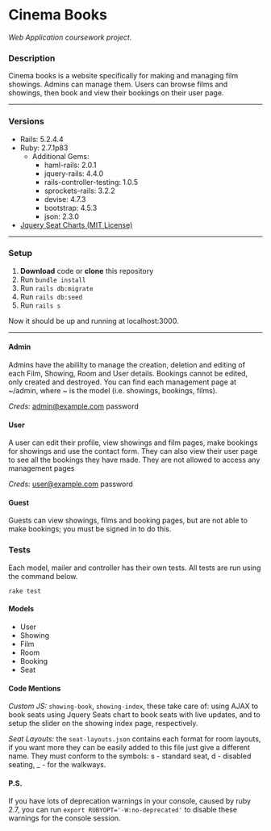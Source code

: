 # Cinema Books
*Web Application coursework project.*



### Description
Cinema books is a website specifically for making and managing film showings. Admins can manage them. Users can browse films and showings, then book and view their bookings on their user page.

------------
### Versions
- Rails: 5.2.4.4
- Ruby: 2.7.1p83
	- Additional Gems:
		- haml-rails: 2.0.1
		- jquery-rails: 4.4.0
		- rails-controller-testing: 1.0.5
		- sprockets-rails: 3.2.2
		- devise: 4.7.3
		- bootstrap: 4.5.3
		- json: 2.3.0
- [Jquery Seat Charts (MIT License)](https://www.jqueryscript.net/chart-graph/Full-featured-Seating-Chart-Plugin-With-jQuery-Seat-Charts.html "Jquery Seat Charts")

------------
### Setup
1. **Download** code or **clone** this repository
2. Run `bundle install`
3. Run `rails db:migrate`
4. Run `rails db:seed`
5. Run `rails s`

Now it should be up and running at localhost:3000.

------------
#### Admin
Admins have the abililty to manage the creation, deletion and editing of each Film, Showing, Room and User details. Bookings cannot be edited, only created and destroyed.
You can find each management page at ~/admin, where ~ is the model (i.e. showings, bookings, films).

*Creds:* admin@example.com
	 password

#### User
A user can edit their profile, view showings and film pages, make bookings for showings and use the contact form. They can also view their user page to see all the bookings they have made. They are not allowed to access any management pages

*Creds:* user@example.com
	 password

#### Guest
Guests can view showings, films and booking pages, but are not able to make bookings; you must be signed in to do this.
### Tests
Each model, mailer and controller has their own tests. All tests are run using the command below. 

```
rake test
```

#### Models
- User
- Showing
- Film
- Room
- Booking
- Seat

#### Code Mentions
*Custom JS:* `showing-book`, `showing-index`, these take care of: using AJAX to book seats using Jquery Seats chart to book seats with live updates, and to setup the slider on the showing index page, respectively.

*Seat Layouts:* the `seat-layouts.json` contains each format for room layouts, if you want more they can be easily added to this file just give a different name. They must conform to the symbols: s - standard seat, d - disabled seating, _ - for the walkways.

#### P.S.
If you have lots of deprecation warnings in your console, caused by ruby 2.7, you can run `export RUBYOPT='-W:no-deprecated'` to disable these warnings for the console session.

